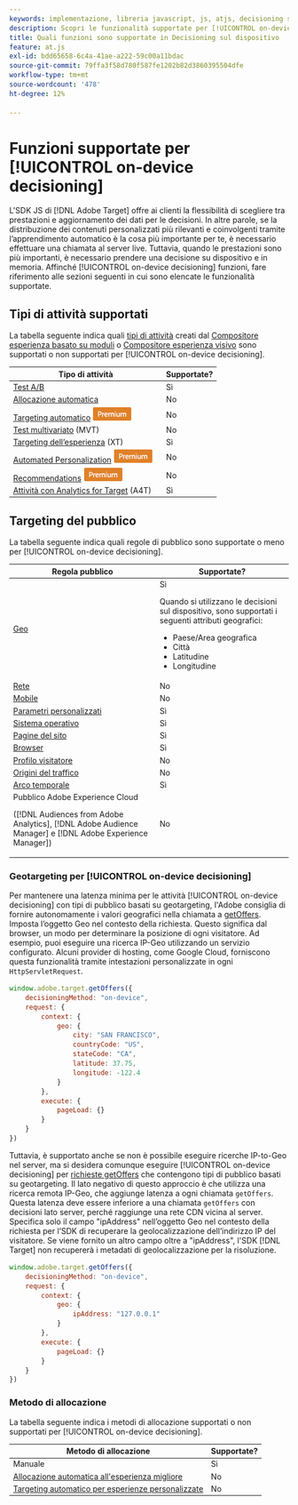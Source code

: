 ```yaml
---
keywords: implementazione, libreria javascript, js, atjs, decisioning sul dispositivo, decisioning sul dispositivo, funzionalità supportate, $ 8
description: Scopri le funzionalità supportate per [!UICONTROL on-device decisioning].
title: Quali funzioni sono supportate in Decisioning sul dispositivo
feature: at.js
exl-id: bdd65658-6c4a-41ae-a222-59c00a11bdac
source-git-commit: 79ffa3f58d780f587fe1202b82d3860395504dfe
workflow-type: tm+mt
source-wordcount: '478'
ht-degree: 12%

---
```


# Funzioni supportate per [!UICONTROL on-device decisioning]

L&#39;SDK JS di [!DNL Adobe Target] offre ai clienti la flessibilità di scegliere tra prestazioni e aggiornamento dei dati per le decisioni. In altre parole, se la distribuzione dei contenuti personalizzati più rilevanti e coinvolgenti tramite l’apprendimento automatico è la cosa più importante per te, è necessario effettuare una chiamata al server live. Tuttavia, quando le prestazioni sono più importanti, è necessario prendere una decisione su dispositivo e in memoria. Affinché [!UICONTROL on-device decisioning] funzioni, fare riferimento alle sezioni seguenti in cui sono elencate le funzionalità supportate.

## Tipi di attività supportati

La tabella seguente indica quali [tipi di attività](https://experienceleague.adobe.com/docs/target/using/activities/target-activities-guide.html) creati dal [Compositore esperienza basato su moduli](https://experienceleague.adobe.com/docs/target/using/experiences/form-experience-composer.html) o [Compositore esperienza visivo](https://experienceleague.adobe.com/docs/target/using/experiences/vec/visual-experience-composer.html) sono supportati o non supportati per [!UICONTROL on-device decisioning].

| Tipo di attività | Supportate? |
| --- | --- |
| [Test A/B](https://experienceleague.adobe.com/docs/target/using/activities/abtest/test-ab.html) | Sì |
| [Allocazione automatica](https://experienceleague.adobe.com/docs/target/using/activities/auto-allocate/automated-traffic-allocation.html) | No |
| [Targeting automatico](https://experienceleague.adobe.com/docs/target/using/activities/auto-target/auto-target-to-optimize.html) ![Premium](../../../assets/premium.png) | No |
| [Test multivariato](https://experienceleague.adobe.com/docs/target/using/activities/multivariate-test/multivariate-testing.html) (MVT) | No |
| [Targeting dell’esperienza](https://experienceleague.adobe.com/docs/target/using/activities/experience-targeting/experience-target.html) (XT) | Sì |
| [Automated Personalization](https://experienceleague.adobe.com/docs/target/using/activities/automated-personalization/automated-personalization.html) ![Premium](../../../assets/premium.png) | No |
| [Recommendations](https://experienceleague.adobe.com/docs/target/using/recommendations/recommendations.html) ![Premium](../../../assets/premium.png) | No |
| [Attività con Analytics for Target](https://experienceleague.adobe.com/docs/target/using/integrate/a4t/a4t.html?) (A4T) | Sì |

## Targeting del pubblico

La tabella seguente indica quali regole di pubblico sono supportate o meno per [!UICONTROL on-device decisioning].

| Regola pubblico | Supportate? |
| --- | --- |
| [Geo](https://experienceleague.adobe.com/docs/target/using/audiences/create-audiences/categories-audiences/geo.html) | Sì<P>Quando si utilizzano le decisioni sul dispositivo, sono supportati i seguenti attributi geografici:<ul><li>Paese/Area geografica</li><li>Città</li><li>Latitudine</li><li>Longitudine</li></ul> |
| [Rete](https://experienceleague.adobe.com/docs/target/using/audiences/create-audiences/categories-audiences/network.html) | No |
| [Mobile](https://experienceleague.adobe.com/docs/target/using/audiences/create-audiences/categories-audiences/mobile.html) | No |
| [Parametri personalizzati](https://experienceleague.adobe.com/docs/target/using/audiences/create-audiences/categories-audiences/custom-parameters.html) | Sì |
| [Sistema operativo](https://experienceleague.adobe.com/docs/target/using/audiences/create-audiences/categories-audiences/operating-system.html) | Sì |
| [Pagine del sito](https://experienceleague.adobe.com/docs/target/using/audiences/create-audiences/categories-audiences/site-pages.html) | Sì |
| [Browser](https://experienceleague.adobe.com/docs/target/using/audiences/create-audiences/categories-audiences/browser.html) | Sì |
| [Profilo visitatore](https://experienceleague.adobe.com/docs/target/using/audiences/create-audiences/categories-audiences/visitor-profile.html) | No |
| [Origini del traffico](https://experienceleague.adobe.com/docs/target/using/audiences/create-audiences/categories-audiences/traffic-sources.html) | No |
| [Arco temporale](https://experienceleague.adobe.com/docs/target/using/audiences/create-audiences/categories-audiences/time-frame.html) | Sì |
| Pubblico Adobe Experience Cloud<P>([!DNL Audiences from Adobe Analytics], [!DNL Adobe Audience Manager] e [!DNL Adobe Experience Manager]) | No |

### Geotargeting per [!UICONTROL on-device decisioning]

Per mantenere una latenza minima per le attività [!UICONTROL on-device decisioning] con tipi di pubblico basati su geotargeting, l&#39;Adobe consiglia di fornire autonomamente i valori geografici nella chiamata a [getOffers](/help/dev/implement/client-side/atjs/atjs-functions/adobe-target-getoffers-atjs-2.md). Imposta l’oggetto Geo nel contesto della richiesta. Questo significa dal browser, un modo per determinare la posizione di ogni visitatore. Ad esempio, puoi eseguire una ricerca IP-Geo utilizzando un servizio configurato. Alcuni provider di hosting, come Google Cloud, forniscono questa funzionalità tramite intestazioni personalizzate in ogni `HttpServletRequest`.

```javascript {line-numbers="true"}
window.adobe.target.getOffers({ 
    decisioningMethod: "on-device", 
    request: { 
        context: { 
            geo: { 
                city: "SAN FRANCISCO", 
                countryCode: "US", 
                stateCode: "CA", 
                latitude: 37.75, 
                longitude: -122.4 
            } 
        }, 
        execute: { 
            pageLoad: {} 
        } 
    } 
})
```

Tuttavia, è supportato anche se non è possibile eseguire ricerche IP-to-Geo nel server, ma si desidera comunque eseguire [!UICONTROL on-device decisioning] per [richieste getOffers](/help/dev/implement/client-side/atjs/atjs-functions/adobe-target-getoffers-atjs-2.md) che contengono tipi di pubblico basati su geotargeting. Il lato negativo di questo approccio è che utilizza una ricerca remota IP-Geo, che aggiunge latenza a ogni chiamata `getOffers`. Questa latenza deve essere inferiore a una chiamata `getOffers` con decisioni lato server, perché raggiunge una rete CDN vicina al server. Specifica solo il campo &quot;ipAddress&quot; nell’oggetto Geo nel contesto della richiesta per l’SDK di recuperare la geolocalizzazione dell’indirizzo IP del visitatore. Se viene fornito un altro campo oltre a &quot;ipAddress&quot;, l&#39;SDK [!DNL Target] non recupererà i metadati di geolocalizzazione per la risoluzione.

```javascript {line-numbers="true"}
window.adobe.target.getOffers({ 
    decisioningMethod: "on-device", 
    request: { 
        context: { 
            geo: { 
                ipAddress: "127.0.0.1" 
            } 
        }, 
        execute: { 
            pageLoad: {} 
        } 
    } 
})
```

### Metodo di allocazione

La tabella seguente indica i metodi di allocazione supportati o non supportati per [!UICONTROL on-device decisioning].

| Metodo di allocazione | Supportate? |
| --- | --- |
| Manuale | Sì |
| [Allocazione automatica all&#39;esperienza migliore](https://experienceleague.adobe.com/docs/target/using/activities/auto-allocate/automated-traffic-allocation.html) | No |
| [Targeting automatico per esperienze personalizzate](https://experienceleague.adobe.com/docs/target/using/activities/auto-target/auto-target-to-optimize.html) | No |
